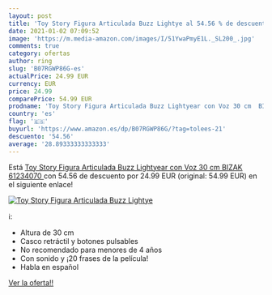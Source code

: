 ```yaml
---
layout: post
title: 'Toy Story Figura Articulada Buzz Lightye al 54.56 % de descuento'
date: 2021-01-02 07:09:52
image: 'https://m.media-amazon.com/images/I/51YwaPmyE1L._SL200_.jpg'
comments: true
category: ofertas
author: ring
slug: 'B07RGWP86G-es'
actualPrice: 24.99 EUR
currency: EUR
price: 24.99
comparePrice: 54.99 EUR
prodname: 'Toy Story Figura Articulada Buzz Lightyear con Voz 30 cm  BIZAK 61234070 '
country: 'es'
flag: '🇪🇸'
buyurl: 'https://www.amazon.es/dp/B07RGWP86G/?tag=tolees-21'
descuento: '54.56'
average: '28.89333333333333'
---
```


Está [Toy Story Figura Articulada Buzz Lightyear con Voz 30 cm  BIZAK 61234070 ](https://www.amazon.es/dp/B07RGWP86G/?tag=tolees-21) con 54.56 de descuento por 24.99 EUR (original: 54.99 EUR) en el siguiente enlace!

[![Toy Story Figura Articulada Buzz Lightye](https://m.media-amazon.com/images/I/51YwaPmyE1L._SL200_.jpg)](https://www.amazon.es/dp/B07RGWP86G/?tag=tolees-21)

ℹ️:

- Altura de 30 cm
- Casco retráctil y botones pulsables
- No recomendado para menores de 4 años
- Con sonido y ¡20 frases de la película!
- Habla en español

[Ver la oferta!!](https://www.amazon.es/dp/B07RGWP86G/?tag=tolees-21)
